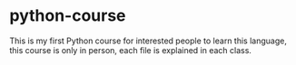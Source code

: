 # python-course
This is my first Python course for interested people to learn this language, this course is only in person, each file is explained in each class.

